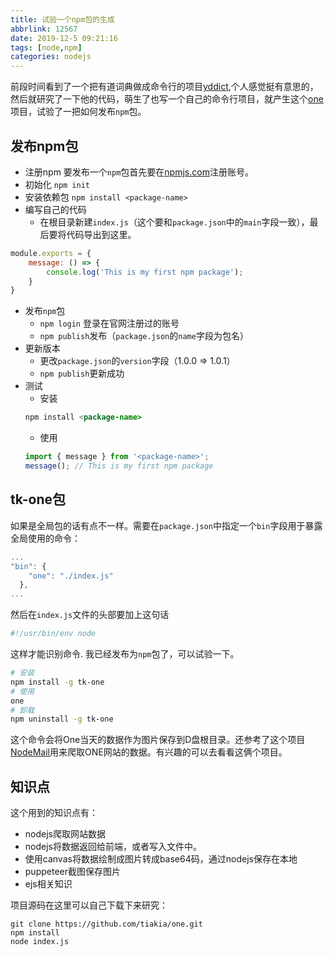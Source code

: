 ```yaml
---
title: 试验一个npm包的生成
abbrlink: 12567
date: 2019-12-5 09:21:16
tags: [node,npm]
categories: nodejs
---
```

前段时间看到了一个把有道词典做成命令行的项目[yddict](<https://github.com/kenshinji/yddict>),个人感觉挺有意思的，然后就研究了一下他的代码，萌生了也写一个自己的命令行项目，就产生这个[one](https://github.com/tiakia/one)项目，试验了一把如何发布`npm`包。
<!-- more -->
## 发布npm包
- 注册npm
要发布一个`npm`包首先要在[npmjs.com](https://www.npmjs.com/signup)注册账号。
- 初始化 `npm init`
- 安装依赖包 `npm install <package-name>`
- 编写自己的代码
  - 在根目录新建`index.js`（这个要和`package.json`中的`main`字段一致），最后要将代码导出到这里。
```javascript index.js
module.exports = {
    message: () => {
        console.log('This is my first npm package');
    }
}
```
- 发布`npm`包
  - `npm login` 登录在官网注册过的账号
  - `npm publish`发布（`package.json`的`name`字段为包名）
- 更新版本
  - 更改`package.json`的`version`字段（1.0.0 => 1.0.1）
  - `npm publish`更新成功
- 测试
    - 安装
    ```java
    npm install <package-name>
    ```
    - 使用
    ```javascript
    import { message } from '<package-name>';
    message(); // This is my first npm package
    ```
## tk-one包
如果是全局包的话有点不一样。需要在`package.json`中指定一个`bin`字段用于暴露全局使用的命令：
```javascript package.json
...
"bin": {
    "one": "./index.js"
  },
...
```
然后在`index.js`文件的头部要加上这句话
```javascript index.js
#!/usr/bin/env node
```
这样才能识别命令.
我已经发布为`npm`包了，可以试验一下。
```bash
# 安装
npm install -g tk-one
# 使用
one
# 卸载
npm uninstall -g tk-one
```
这个命令会将One当天的数据作为图片保存到D盘根目录。还参考了这个项目[NodeMail](<https://github.com/Vincedream/NodeMail>)用来爬取ONE网站的数据。有兴趣的可以去看看这俩个项目。

## 知识点
这个用到的知识点有：
- nodejs爬取网站数据
- nodejs将数据返回给前端，或者写入文件中。
- 使用canvas将数据绘制成图片转成base64码，通过nodejs保存在本地
- puppeteer截图保存图片
- ejs相关知识

项目源码在这里可以自己下载下来研究：
```
git clone https://github.com/tiakia/one.git
npm install
node index.js
```
